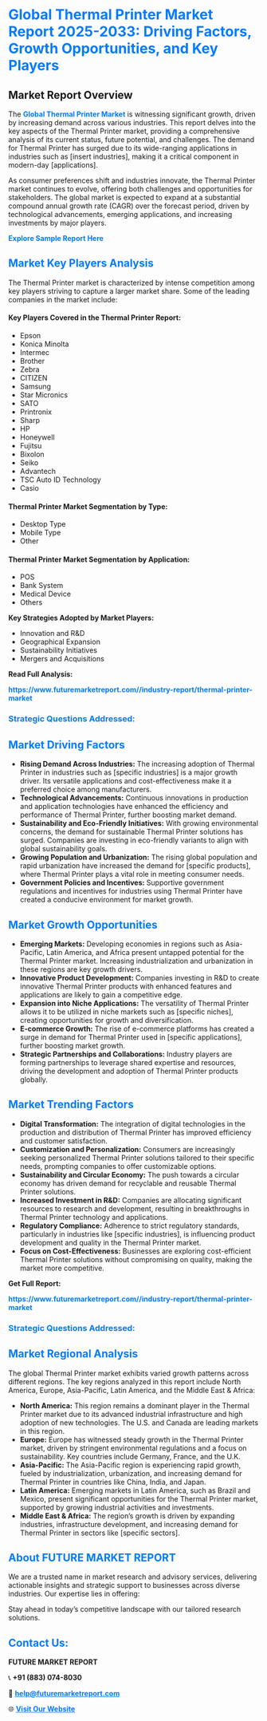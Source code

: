 <h1 style="color: #007BFF;">Global Thermal Printer Market Report 2025-2033: Driving Factors, Growth Opportunities, and Key Players</h1>

<section id="overview">
<h2>Market Report Overview</h2>
<p>The <a href="https://www.futuremarketreport.com//industry-report/thermal-printer-market" style="color: #007BFF; text-decoration: none;"><strong>Global Thermal Printer Market</strong></a> is witnessing significant growth, driven by increasing demand across various industries. This report delves into the key aspects of the Thermal Printer market, providing a comprehensive analysis of its current status, future potential, and challenges. The demand for Thermal Printer has surged due to its wide-ranging applications in industries such as [insert industries], making it a critical component in modern-day [applications].</p>
<p>As consumer preferences shift and industries innovate, the Thermal Printer market continues to evolve, offering both challenges and opportunities for stakeholders. The global market is expected to expand at a substantial compound annual growth rate (CAGR) over the forecast period, driven by technological advancements, emerging applications, and increasing investments by major players.</p>
</section>

<section id="overview">
<p><a href="https://www.futuremarketreport.com//request-sample/reportId=81897" style="color: #007BFF; text-decoration: none;"><strong>Explore Sample Report Here</strong></a></p>
</section>

<section id="key-players">
<h2 style="color: #007BFF;">Market Key Players Analysis</h2>
<p>The Thermal Printer market is characterized by intense competition among key players striving to capture a larger market share. Some of the leading companies in the market include:</p>
<h4>Key Players Covered in the Thermal Printer Report:</h4>
<ul><li>Epson</li><li>Konica Minolta</li><li>Intermec</li><li>Brother</li><li>Zebra</li><li>CITIZEN</li><li>Samsung</li><li>Star Micronics</li><li>SATO</li><li>Printronix</li><li>Sharp</li><li>HP</li><li>Honeywell</li><li>Fujitsu</li><li>Bixolon</li><li>Seiko</li><li>Advantech</li><li>TSC Auto ID Technology</li><li>Casio</li></ul>
<h4>Thermal Printer Market Segmentation by Type:</h4>
<ul><li>Desktop Type</li><li>Mobile Type</li><li>Other</li></ul>

<h4>Thermal Printer Market Segmentation by Application:</h4>
<ul><li>POS</li><li>Bank System</li><li>Medical Device</li><li>Others</li></ul>
<p><strong>Key Strategies Adopted by Market Players:</strong></p>
<ul>
<li>Innovation and R&D</li>
<li>Geographical Expansion</li>
<li>Sustainability Initiatives</li>
<li>Mergers and Acquisitions</li>
</ul>
</section>

<section>
<p><strong>Read Full Analysis: </strong></p><a href="https://www.futuremarketreport.com//industry-report/thermal-printer-market" style="color: #007BFF; text-decoration: none;"><strong>https://www.futuremarketreport.com//industry-report/thermal-printer-market</strong></a>
<h3 style="color: #007BFF;">Strategic Questions Addressed:</h3>
</section>

<section id="driving-factors">
<h2 style="color: #007BFF;">Market Driving Factors</h2>
<ul>
<li><strong>Rising Demand Across Industries:</strong> The increasing adoption of Thermal Printer in industries such as [specific industries] is a major growth driver. Its versatile applications and cost-effectiveness make it a preferred choice among manufacturers.</li>
<li><strong>Technological Advancements:</strong> Continuous innovations in production and application technologies have enhanced the efficiency and performance of Thermal Printer, further boosting market demand.</li>
<li><strong>Sustainability and Eco-Friendly Initiatives:</strong> With growing environmental concerns, the demand for sustainable Thermal Printer solutions has surged. Companies are investing in eco-friendly variants to align with global sustainability goals.</li>
<li><strong>Growing Population and Urbanization:</strong> The rising global population and rapid urbanization have increased the demand for [specific products], where Thermal Printer plays a vital role in meeting consumer needs.</li>
<li><strong>Government Policies and Incentives:</strong> Supportive government regulations and incentives for industries using Thermal Printer have created a conducive environment for market growth.</li>
</ul>
</section>

<section id="growth-opportunities">
<h2 style="color: #007BFF;">Market Growth Opportunities</h2>
<ul>
<li><strong>Emerging Markets:</strong> Developing economies in regions such as Asia-Pacific, Latin America, and Africa present untapped potential for the Thermal Printer market. Increasing industrialization and urbanization in these regions are key growth drivers.</li>
<li><strong>Innovative Product Development:</strong> Companies investing in R&D to create innovative Thermal Printer products with enhanced features and applications are likely to gain a competitive edge.</li>
<li><strong>Expansion into Niche Applications:</strong> The versatility of Thermal Printer allows it to be utilized in niche markets such as [specific niches], creating opportunities for growth and diversification.</li>
<li><strong>E-commerce Growth:</strong> The rise of e-commerce platforms has created a surge in demand for Thermal Printer used in [specific applications], further boosting market growth.</li>
<li><strong>Strategic Partnerships and Collaborations:</strong> Industry players are forming partnerships to leverage shared expertise and resources, driving the development and adoption of Thermal Printer products globally.</li>
</ul>
</section>

<section id="trending-factors">
<h2 style="color: #007BFF;">Market Trending Factors</h2>
<ul>
<li><strong>Digital Transformation:</strong> The integration of digital technologies in the production and distribution of Thermal Printer has improved efficiency and customer satisfaction.</li>
<li><strong>Customization and Personalization:</strong> Consumers are increasingly seeking personalized Thermal Printer solutions tailored to their specific needs, prompting companies to offer customizable options.</li>
<li><strong>Sustainability and Circular Economy:</strong> The push towards a circular economy has driven demand for recyclable and reusable Thermal Printer solutions.</li>
<li><strong>Increased Investment in R&D:</strong> Companies are allocating significant resources to research and development, resulting in breakthroughs in Thermal Printer technology and applications.</li>
<li><strong>Regulatory Compliance:</strong> Adherence to strict regulatory standards, particularly in industries like [specific industries], is influencing product development and quality in the Thermal Printer market.</li>
<li><strong>Focus on Cost-Effectiveness:</strong> Businesses are exploring cost-efficient Thermal Printer solutions without compromising on quality, making the market more competitive.</li>
</ul>
</section>

<section>
<p><strong>Get Full Report: </strong></p><a href="https://www.futuremarketreport.com//industry-report/thermal-printer-market" style="color: #007BFF; text-decoration: none;"><strong>https://www.futuremarketreport.com//industry-report/thermal-printer-market</strong></a>
<h3 style="color: #007BFF;">Strategic Questions Addressed:</h3>
</section>


<section id="regional-analysis">
<h2 style="color: #007BFF;">Market Regional Analysis</h2>
<p>The global Thermal Printer market exhibits varied growth patterns across different regions. The key regions analyzed in this report include North America, Europe, Asia-Pacific, Latin America, and the Middle East & Africa:</p>
<ul>
<li><strong>North America:</strong> This region remains a dominant player in the Thermal Printer market due to its advanced industrial infrastructure and high adoption of new technologies. The U.S. and Canada are leading markets in this region.</li>
<li><strong>Europe:</strong> Europe has witnessed steady growth in the Thermal Printer market, driven by stringent environmental regulations and a focus on sustainability. Key countries include Germany, France, and the U.K.</li>
<li><strong>Asia-Pacific:</strong> The Asia-Pacific region is experiencing rapid growth, fueled by industrialization, urbanization, and increasing demand for Thermal Printer in countries like China, India, and Japan.</li>
<li><strong>Latin America:</strong> Emerging markets in Latin America, such as Brazil and Mexico, present significant opportunities for the Thermal Printer market, supported by growing industrial activities and investments.</li>
<li><strong>Middle East & Africa:</strong> The region’s growth is driven by expanding industries, infrastructure development, and increasing demand for Thermal Printer in sectors like [specific sectors].</li>
</ul>
</section>

<footer>
<h2 style="color: #007BFF;">About FUTURE MARKET REPORT</h2>
<p>We are a trusted name in market research and advisory services, delivering actionable insights and strategic support to businesses across diverse industries. Our expertise lies in offering:</p>

<p>Stay ahead in today’s competitive landscape with our tailored research solutions.</p>

<h2 style="color: #007BFF;">Contact Us:</h2>
<p><strong>FUTURE MARKET REPORT</strong></p>
<p>📞 <strong>+91 (883) 074-8030</strong></p>
<p>📧 <strong><a href="mailto:help@futuremarketreport.com" style="color: #007BFF;">help@futuremarketreport.com</a></strong></p>
<p>🌐 <strong><a href="https://www.futuremarketreport.com/" style="color: #007BFF;">Visit Our Website</a></strong></p>
</footer>